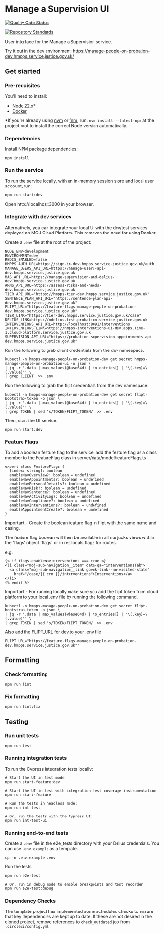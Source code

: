 # Manage a Supervision UI

[![Quality Gate Status](https://sonarcloud.io/api/project_badges/measure?project=ministryofjustice_hmpps-manage-a-supervision-ui&metric=alert_status)](https://sonarcloud.io/summary/new_code?id=ministryofjustice_hmpps-manage-a-supervision-ui)

[![Repository Standards](https://img.shields.io/badge/dynamic/json?color=blue&logo=github&label=MoJ%20Compliant&query=%24.message&url=https%3A%2F%2Foperations-engineering-reports.cloud-platform.service.justice.gov.uk%2Fapi%2Fv1%2Fcompliant_public_repositories%2Fhmpps-manage-people-on-probation-ui)](https://operations-engineering-reports.cloud-platform.service.justice.gov.uk/public-report/hmpps-manage-people-on-probation-ui 'Link to report')

User interface for the Manage a Supervision service.

Try it out in the dev environment: https://manage-people-on-probation-dev.hmpps.service.justice.gov.uk/

## Get started

### Pre-requisites

You'll need to install:

- [Node 22.x](https://nodejs.org/download/release/latest-v22.x)\*
- [Docker](https://www.docker.com/)

\*If you're already using [nvm](https://github.com/nvm-sh/nvm) or [fnm](https://github.com/Schniz/fnm), run:
`nvm install --latest-npm` at the project root to install the correct Node version automatically.

### Dependencies

Install NPM package dependencies:

```shell
npm install
```

### Run the service

To run the service locally, with an in-memory session store and local user account, run:

```shell
npm run start:dev
```

Open http://localhost:3000 in your browser.

### Integrate with dev services

Alternatively, you can integrate your local UI with the dev/test services deployed on MOJ Cloud Platform.
This removes the need for using Docker.

Create a `.env` file at the root of the project:

```properties
NODE_ENV=development
ENVIRONMENT=dev
REDIS_ENABLED=false
HMPPS_AUTH_URL=https://sign-in-dev.hmpps.service.justice.gov.uk/auth
MANAGE_USERS_API_URL=https://manage-users-api-dev.hmpps.service.justice.gov.uk
MAS_API_URL=https://manage-supervision-and-delius-dev.hmpps.service.justice.gov.uk
ARNS_API_URL=https://assess-risks-and-needs-dev.hmpps.service.justice.gov.uk
TIER_API_URL="https://hmpps-tier-dev.hmpps.service.justice.gov.uk"
SENTENCE_PLAN_API_URL="https://sentence-plan-api-dev.hmpps.service.justice.gov.uk"
FLIPT_URL="https://feature-flags-manage-people-on-probation-dev.hmpps.service.justice.gov.uk"
TIER_LINK="https://tier-dev.hmpps.service.justice.gov.uk/case"
DELIUS_LINK=https://ndelius.test.probation.service.justice.gov.uk
INTERVENTIONS_API_URL=http://localhost:9091/interventions
INTERVENTIONS_LINK=https://hmpps-interventions-ui-dev.apps.live-1.cloud-platform.service.justice.gov.uk
SUPERVISION_API_URL="https://probation-supervision-appointments-api-dev.hmpps.service.justice.gov.uk"

```

Run the following to grab client credentials from the dev namespace:

```shell
kubectl -n hmpps-manage-people-on-probation-dev get secret hmpps-manage-people-on-probation-ui -o json \
| jq -r '.data | map_values(@base64d) | to_entries[] | "\(.key)=\(.value)"' \
| grep CLIENT  >> .env
```

Run the following to grab the flipt credentials from the dev namespace:

```shell
kubectl -n hmpps-manage-people-on-probation-dev get secret flipt-bootstrap-token -o json \
| jq -r '.data | map_values(@base64d) | to_entries[] | "\(.key)=\(.value)"' \
| grep TOKEN | sed 's/TOKEN/FLIPT_TOKEN/' >> .env
```

Then, start the UI service:

```shell
npm run start:dev
```

### Feature Flags

To add a boolean feature flag to the service, add the feature flag as a class member to the FeatureFlag class in server/data/model/featureFlags.ts

```code
export class FeatureFlags {
  [index: string]: boolean
  enableNavOverview?: boolean = undefined
  enableNavAppointments?: boolean = undefined
  enableNavPersonalDetails?: boolean = undefined
  enableNavRisk?: boolean = undefined
  enableNavSentence?: boolean = undefined
  enableNavActivityLog?: boolean = undefined
  enableNavCompliance?: boolean = undefined
  enableNavInterventions?: boolean = undefined
  enableAppointmentCreate?: boolean = undefined
}
```

Important - Create the boolean feature flag in flipt with the same name and casing.

The feature flag boolean will then be available in all nunjucks views within the 'flags' object 'flags' or in res.locals.flags for routes.

e.g.

```code
{% if flags.enableNavInterventions === true %}
<li class="moj-sub-navigation__item" data-qa="interventionsTab">
  <a class="moj-sub-navigation__link govuk-link--no-visited-state"
    href="/case/{{ crn }}/interventions">Interventions</a>
</li>
{% endif %}
```

Important - For running locally make sure you add the flipt token from cloud platform to your local .env file by running the following command.

```shell
kubectl -n hmpps-manage-people-on-probation-dev get secret flipt-bootstrap-token -o json \
| jq -r '.data | map_values(@base64d) | to_entries[] | "\(.key)=\(.value)"' \
| grep TOKEN | sed 's/TOKEN/FLIPT_TOKEN/' >> .env
```

Also add the FLIPT_URL for dev to your .env file

```shell
FLIPT_URL="https://feature-flags-manage-people-on-probation-dev.hmpps.service.justice.gov.uk""
```

## Formatting

### Check formatting

`npm run lint`

### Fix formatting

`npm run lint:fix`

## Testing

### Run unit tests

`npm run test`

### Running integration tests

To run the Cypress integration tests locally:

```shell
# Start the UI in test mode
npm run start-feature:dev

# Start the UI in test with integration test coverage instrumentation
npm run start-feature

# Run the tests in headless mode:
npm run int-test

# Or, run the tests with the Cypress UI:
npm run int-test-ui
```

### Running end-to-end tests

Create a `.env` file in the e2e_tests directory with your Delius credentials. You can use `.env.example` as a template.

```shell
cp -n .env.example .env
```

Run the tests

```shell
npm run e2e-test

# Or, run in debug mode to enable breakpoints and test recorder
npm run e2e-test:debug
```

### Dependency Checks

The template project has implemented some scheduled checks to ensure that key dependencies are kept up to date.
If these are not desired in the cloned project, remove references to `check_outdated` job from `.circleci/config.yml`
